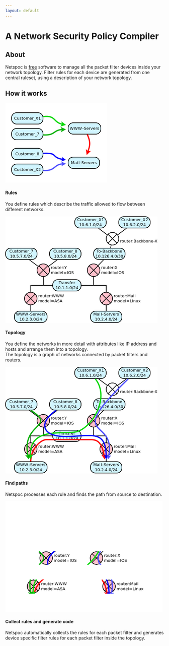 ```yaml
---
layout: default
---
```


# A Network Security Policy Compiler

## About

Netspoc is [free](https://github.com/hknutzen/Netspoc/raw/releases/LICENSE)
software to manage all the packet filter devices inside your
network topology.  Filter rules for each device are generated from one
central ruleset, using a description of your network topology.

## How it works

<div class="gallery">

<div class="list" markdown="1">
 <a href="intro-rules.png"><img src="intro-rules.png"/></a>

#### Rules

You define rules which describe the traffic allowed to flow between
different networks.

</div>

<div class="list" markdown="1">
 <a href="intro-topo.png"><img src="intro-topo.png"/></a>

#### Topology

You define the networks in more detail with attributes like IP address
and hosts and arrange them into a topology.  
The topology is a graph of networks connected by packet filters and routers.

</div>

<div class="list" markdown="1">
 <a href="intro-topo-with-rules.png"><img src="intro-topo-with-rules.png"/></a>

#### Find paths

Netspoc processes each rule and finds the path from source 
to destination.

</div>

<div class="list" markdown="1">
 <a href="intro-topo-with-rules-covered.png"><img src="intro-topo-with-rules-covered.png"/></a>

#### Collect rules and generate code

Netspoc automatically collects the rules for each packet filter and
generates device specific filter rules for each packet filter inside
the topology.

</div>

</div>
